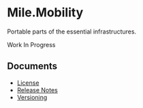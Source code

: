 ﻿# Mile.Mobility

Portable parts of the essential infrastructures.

Work In Progress

## Documents

- [License](License.md)
- [Release Notes](ReleaseNotes.md)
- [Versioning](Versioning.md)
